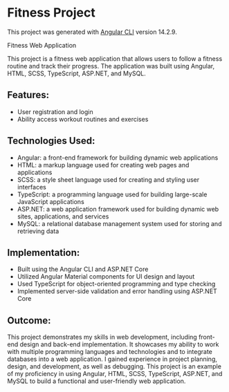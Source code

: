 # Fitness Project

This project was generated with [Angular CLI](https://github.com/angular/angular-cli) version 14.2.9.

Fitness Web Application

This project is a fitness web application that allows users to follow a fitness routine and track their progress. The application was built using Angular, HTML, SCSS, TypeScript, ASP.NET, and MySQL.

## Features:

- User registration and login
- Ability access workout routines and exercises

## Technologies Used:

- Angular: a front-end framework for building dynamic web applications
- HTML: a markup language used for creating web pages and applications
- SCSS: a style sheet language used for creating and styling user interfaces
- TypeScript: a programming language used for building large-scale JavaScript applications
- ASP.NET: a web application framework used for building dynamic web sites, applications, and services
- MySQL: a relational database management system used for storing and retrieving data


## Implementation:
- Built using the Angular CLI and ASP.NET Core
- Utilized Angular Material components for UI design and layout
- Used TypeScript for object-oriented programming and type checking
- Implemented server-side validation and error handling using ASP.NET Core

## Outcome:
This project demonstrates my skills in web development, including front-end design and back-end implementation. It showcases my ability to work with multiple programming languages and technologies and to integrate databases into a web application. I gained experience in project planning, design, and development, as well as debugging. This project is an example of my proficiency in using Angular, HTML, SCSS, TypeScript, ASP.NET, and MySQL to build a functional and user-friendly web application.
